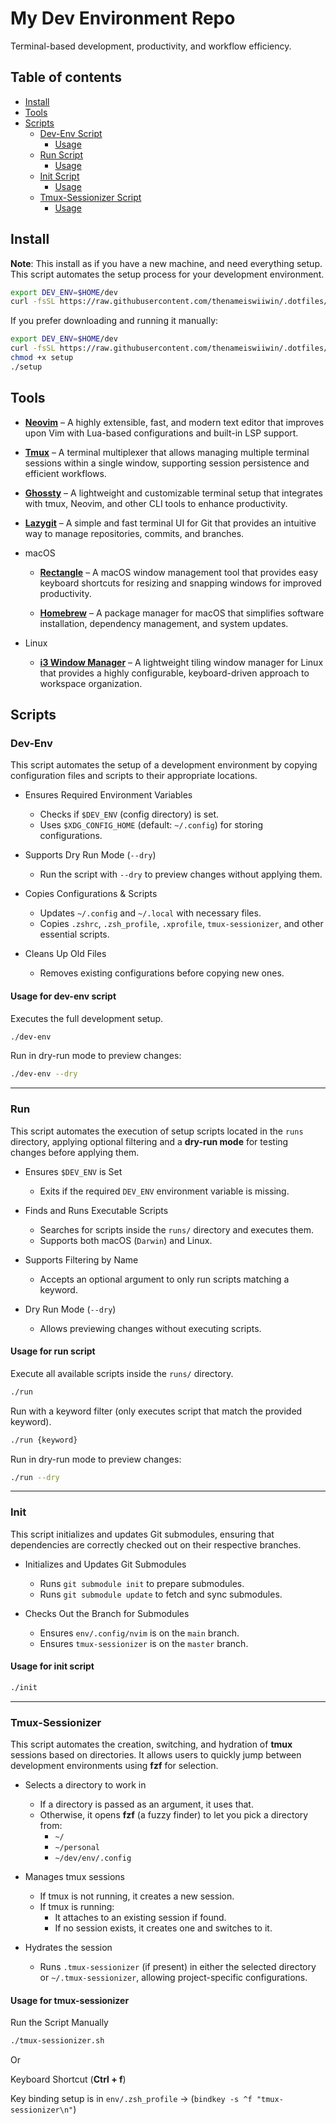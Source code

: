 # My Dev Environment Repo

Terminal-based development, productivity, and workflow efficiency.

## Table of contents

- [Install](#install)
- [Tools](#Tools)
- [Scripts](#scripts)
    - [Dev-Env Script](#dev-env)
      - [Usage](#usage-for-dev-env-script)
    - [Run Script](#run)
      - [Usage](#usage-for-run-script)
    - [Init Script](#init)
      - [Usage](#usage-for-init-script)
    - [Tmux-Sessionizer Script](#tmux-sessionizer)
      - [Usage](#usage-for-tmux-sessionizer)

## Install

**Note**: This install as if you have a new machine, and need everything setup.
This script automates the setup process for your development environment.

```bash
export DEV_ENV=$HOME/dev
curl -fsSL https://raw.githubusercontent.com/thenameiswiiwin/.dotfiles/main/resources/setup | bash
```

If you prefer downloading and running it manually:

```bash
export DEV_ENV=$HOME/dev
curl -fsSL https://raw.githubusercontent.com/thenameiswiiwin/.dotfiles/main/resources/setup -o setup
chmod +x setup
./setup
```

## Tools

- [**Neovim**](https://neovim.io/) – A highly extensible, fast, and modern text editor that improves upon Vim with Lua-based configurations and built-in LSP support.

- [**Tmux**](https://github.com/tmux/tmux) – A terminal multiplexer that allows managing multiple terminal sessions within a single window, supporting session persistence and efficient workflows.

- [**Ghossty**](https://ghostty.org/) – A lightweight and customizable terminal setup that integrates with tmux, Neovim, and other CLI tools to enhance productivity.

- [**Lazygit**](https://github.com/jesseduffield/lazygit) – A simple and fast terminal UI for Git that provides an intuitive way to manage repositories, commits, and branches.

- macOS

    - [**Rectangle**](https://rectangleapp.com/) – A macOS window management tool that provides easy keyboard shortcuts for resizing and snapping windows for improved productivity.

    - [**Homebrew**](https://brew.sh/) – A package manager for macOS that simplifies software installation, dependency management, and system updates.

- Linux

    - [**i3 Window Manager**](https://i3wm.org/) – A lightweight tiling window manager for Linux that provides a highly configurable, keyboard-driven approach to workspace organization.

## Scripts

### Dev-Env

This script automates the setup of a development environment by copying configuration files and scripts to their appropriate locations.

- Ensures Required Environment Variables
  - Checks if `$DEV_ENV` (config directory) is set.
  - Uses `$XDG_CONFIG_HOME` (default: `~/.config`) for storing configurations.

- Supports Dry Run Mode (`--dry`)
  - Run the script with `--dry` to preview changes without applying them.

- Copies Configurations & Scripts
  - Updates `~/.config` and `~/.local` with necessary files.
  - Copies `.zshrc`, `.zsh_profile`, `.xprofile`, `tmux-sessionizer`, and other essential scripts.

- Cleans Up Old Files
  - Removes existing configurations before copying new ones.

#### Usage for dev-env script

Executes the full development setup.

```bash
./dev-env
```

Run in dry-run mode to preview changes:

```bash
./dev-env --dry
```

---

### Run

This script automates the execution of setup scripts located in the `runs` directory, applying optional filtering and a **dry-run mode** for testing changes before applying them.

- Ensures `$DEV_ENV` is Set
  - Exits if the required `DEV_ENV` environment variable is missing.

- Finds and Runs Executable Scripts
  - Searches for scripts inside the `runs/` directory and executes them.
  - Supports both macOS (`Darwin`) and Linux.

- Supports Filtering by Name
  - Accepts an optional argument to only run scripts matching a keyword.

- Dry Run Mode (`--dry`)
  - Allows previewing changes without executing scripts.

#### Usage for run script

Execute all available scripts inside the `runs/` directory.

```bash
./run
```

Run with a keyword filter (only executes script that match the provided keyword).

```bash
./run {keyword}
```

Run in dry-run mode to preview changes:

```bash
./run --dry
```

---

### Init

This script initializes and updates Git submodules, ensuring that dependencies are correctly checked out on their respective branches.

- Initializes and Updates Git Submodules
   - Runs `git submodule init` to prepare submodules.
   - Runs `git submodule update` to fetch and sync submodules.

- Checks Out the Branch for Submodules
   - Ensures `env/.config/nvim` is on the `main` branch.
   - Ensures `tmux-sessionizer` is on the `master` branch.

#### Usage for init script

```bash
./init
```

---

### Tmux-Sessionizer

This script automates the creation, switching, and hydration of **tmux** sessions based on directories. It allows users to quickly jump between development environments using **fzf** for selection.

- Selects a directory to work in
   - If a directory is passed as an argument, it uses that.
   - Otherwise, it opens **fzf** (a fuzzy finder) to let you pick a directory from:
     - `~/`
     - `~/personal`
     - `~/dev/env/.config`

- Manages tmux sessions
   - If tmux is not running, it creates a new session.
   - If tmux is running:
     - It attaches to an existing session if found.
     - If no session exists, it creates one and switches to it.

- Hydrates the session
   - Runs `.tmux-sessionizer` (if present) in either the selected directory or `~/.tmux-sessionizer`, allowing project-specific configurations.

#### Usage for tmux-sessionizer

Run the Script Manually

```bash
./tmux-sessionizer.sh
```

Or

Keyboard Shortcut (**Ctrl + f**)

Key binding setup is in `env/.zsh_profile` -> (`bindkey -s ^f "tmux-sessionizer\n"`)
